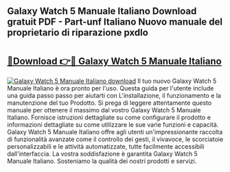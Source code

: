 ## Galaxy Watch 5 Manuale Italiano Download gratuit PDF - Part-unf Italiano Nuovo manuale del proprietario di riparazione pxdlo

# <h2><a href="http://dfb9p83.blite.top/?on=Galaxy+Watch+5+Manuale+Italiano">🔗Download 👉🔴 Galaxy Watch 5 Manuale Italiano</a></h2>

[![Galaxy Watch 5 Manuale Italiano download](https://i.imgur.com/lujVjoI.png)](http://dfb9p83.blite.top/?on=Galaxy+Watch+5+Manuale+Italiano)
Il tuo nuovo Galaxy Watch 5 Manuale Italiano è ora pronto per l'uso. Questa guida per l'utente include una guida passo passo per aiutarti con L'installazione, il funzionamento e la manutenzione del tuo Prodotto. Si prega di leggere attentamente questo manuale per ottenere il massimo dal vostro Galaxy Watch 5 Manuale Italiano. Fornisce istruzioni dettagliate su come configurare il prodotto e informazioni dettagliate su come utilizzare le sue varie funzioni e capacità. Galaxy Watch 5 Manuale Italiano offre agli utenti un'impressionante raccolta di funzionalità avanzate come il controllo dei gesti, il vivavoce, le scorciatoie personalizzabili e le attività automatizzate, tutte facilmente accessibili dall'interfaccia. La vostra soddisfazione è garantita Galaxy Watch 5 Manuale Italiano. Sosteniamo la qualità dei nostri prodotti e servizi.

